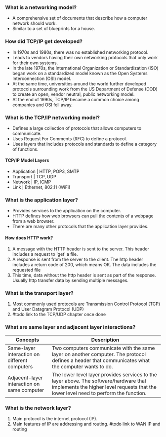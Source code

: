 
### What is a networking model?
- A comprehensive set of documents that describe how a computer network should work.
- Similar to a set of blueprints for a house.
### How did TCP/IP get developed?
- In 1970s and 1980s, there was no established networking protocol.
- Leads to vendors having their own networking protocols that only work for their own systems.
- In the late 1970s, the International Organization or Standardization (ISO) began work on a standardized model known as the Open Systems Interconnection (OSI) model. 
- At the same time, universities around the world further developed protocols surrounding work from the US Department of Defense (DOD) to create an open, vendor neutral, public networking model. 
- At the end of 1990s, TCP/IP became a common choice among companies and OSI fell away.
### What is the TCP/IP networking model? 
- Defines a large collection of protocols that allows computers to communicate.
- Uses Request For Comments (RFC) to define a protocol.
- Uses layers that includes protocols and standards to define a category of functions. 
#### TCP/IP Model Layers
- Application | HTTP, POP3, SMTP
- Transport | TCP, UDP
- Network | IP, ICMP
- Link | Ethernet, 802.11 (WiFi)
### What is the application layer?
- Provides services to the application on the computer.
- HTTP defines how web browsers can pull the contents of a webpage from a web browser.
- There are many other protocols that the application layer provides.
#### How does HTTP work? 
1. A message with the HTTP header is sent to the server. This header includes a request to 'get' a file.
2. A response is sent from the server to the client. The http header includes a return code of 200, which means OK. The data includes the requested file
3. This time, data without the http header is sent as part of the response. Usually http transfer data by sending multiple messages. 

### What is the transport layer? 
1. Most commonly used protocols are Transmission Control Protocol (TCP) and User Datagram Protocol (UDP)
2. #todo link to the TCP/UDP chapter once done

### What are same layer and adjacent layer interactions?
| Concepts | Description |
|-|-|
| Same-layer interaction on different computers | Two computers communicate with the same layer on another computer. The protocol defines a header that communicates what the computer wants to do. |
| Adjacent-layer interaction on same computer | The lower level layer provides services to the layer above. The software/hardware that implements the higher level requests that the lower level need to perform the function. |

### What is the network layer?
1. Main protocol is the internet protocol (IP).
2. Main features of IP are addressing and routing. #todo link to WAN IP and routing

